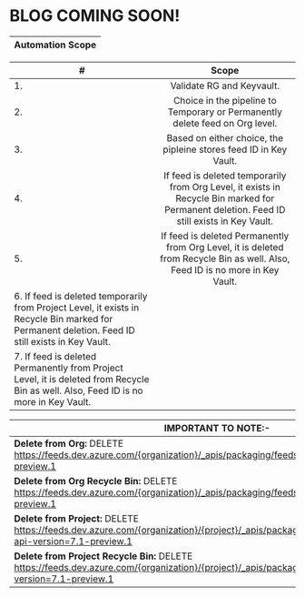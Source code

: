 # BLOG COMING SOON!

| __Automation Scope__ | 
| --------- |

| __#__ | __Scope__ |
| --------- |:---------:| 
| 1. | Validate RG and Keyvault. | 
| 2. | Choice in the pipeline to Temporary or Permanently delete feed on Org level. | 
| 3. | Based on either choice, the pipleine stores feed ID in Key Vault. | 
| 4. | If feed is deleted temporarily from Org Level, it exists in Recycle Bin marked for Permanent deletion. Feed ID still exists in Key Vault. |
| 5. | If feed is deleted Permanently from Org Level, it is deleted from Recycle Bin as well. Also, Feed ID is no more in Key Vault. |
| 6. If feed is deleted temporarily from Project Level, it exists in Recycle Bin marked for Permanent deletion. Feed ID still exists in Key Vault. |
| 7. If feed is deleted Permanently from Project Level, it is deleted from Recycle Bin as well. Also, Feed ID is no more in Key Vault. |

| __IMPORTANT TO NOTE:-__ | 
| --------- |
| __Delete from Org:__ DELETE https://feeds.dev.azure.com/{organization}/_apis/packaging/feeds/{feedId}?api-version=7.1-preview.1 |
| __Delete from Org Recycle Bin:__ DELETE https://feeds.dev.azure.com/{organization}/_apis/packaging/feeds/{feedId}?api-version=7.1-preview.1 |
| __Delete from Project:__ DELETE https://feeds.dev.azure.com/{organization}/{project}/_apis/packaging/feedrecyclebin/{feedId}?api-version=7.1-preview.1 |
| __Delete from Project Recycle Bin:__ DELETE https://feeds.dev.azure.com/{organization}/{project}/_apis/packaging/feeds/{feedId}?api-version=7.1-preview.1 |
